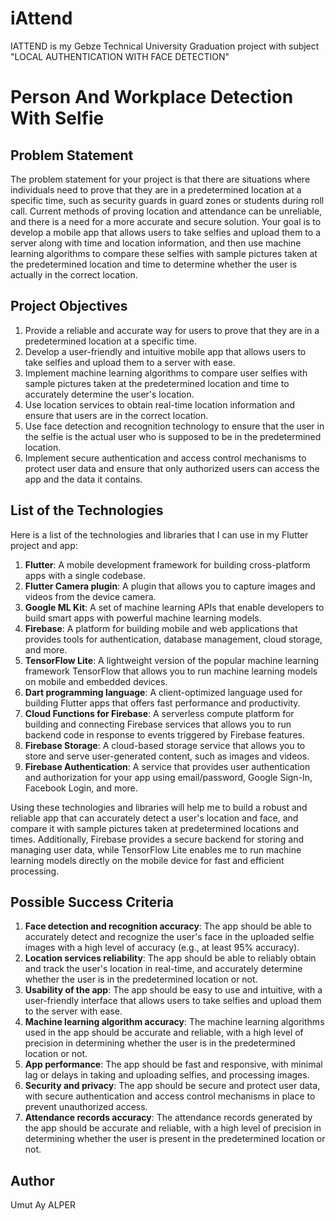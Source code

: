 # iAttend
IATTEND is my Gebze Technical University Graduation project with subject "LOCAL AUTHENTICATION WITH FACE DETECTION"



# Person And Workplace Detection With Selfie

## Problem Statement
The problem statement for your project is that there are situations where individuals need to prove that they are in a predetermined location at a specific time, such as security guards in guard zones or students during roll call. Current methods of proving location and attendance can be unreliable, and there is a need for a more accurate and secure solution. Your goal is to develop a mobile app that allows users to take selfies and upload them to a server along with time and location information, and then use machine learning algorithms to compare these selfies with sample pictures taken at the predetermined location and time to determine whether the user is actually in the correct location.

## Project Objectives
1. Provide a reliable and accurate way for users to prove that they are in a predetermined location at a specific time.
2. Develop a user-friendly and intuitive mobile app that allows users to take selfies and upload them to a server with ease.
3. Implement machine learning algorithms to compare user selfies with sample pictures taken at the predetermined location and time to accurately determine the user's location.
4. Use location services to obtain real-time location information and ensure that users are in the correct location.
5. Use face detection and recognition technology to ensure that the user in the selfie is the actual user who is supposed to be in the predetermined location.
6. Implement secure authentication and access control mechanisms to protect user data and ensure that only authorized users can access the app and the data it contains.

## List of the Technologies
Here is a list of the technologies and libraries that I can use in my Flutter project and app:
1. **Flutter**: A mobile development framework for building cross-platform apps with a single codebase.
2. **Flutter Camera plugin**: A plugin that allows you to capture images and videos from the device camera.
3. **Google ML Kit**: A set of machine learning APIs that enable developers to build smart apps with powerful machine learning models.
4. **Firebase**: A platform for building mobile and web applications that provides tools for authentication, database management, cloud storage, and more.
5. **TensorFlow Lite**: A lightweight version of the popular machine learning framework TensorFlow that allows you to run machine learning models on mobile and embedded devices.
6. **Dart programming language**: A client-optimized language used for building Flutter apps that offers fast performance and productivity.
7. **Cloud Functions for Firebase**: A serverless compute platform for building and connecting Firebase services that allows you to run backend code in response to events triggered by Firebase features.
8. **Firebase Storage**: A cloud-based storage service that allows you to store and serve user-generated content, such as images and videos.
9. **Firebase Authentication**: A service that provides user authentication and authorization for your app using email/password, Google Sign-In, Facebook Login, and more.

Using these technologies and libraries will help me to build a robust and reliable app that can accurately detect a user's location and face, and compare it with sample pictures taken at predetermined locations and times. Additionally, Firebase provides a secure backend for storing and managing user data, while TensorFlow Lite enables me to run machine learning models directly on the mobile device for fast and efficient processing.

## Possible Success Criteria
1. **Face detection and recognition accuracy**: The app should be able to accurately detect and recognize the user's face in the uploaded selfie images with a high level of accuracy (e.g., at least 95% accuracy).
2. **Location services reliability**: The app should be able to reliably obtain and track the user's location in real-time, and accurately determine whether the user is in the predetermined location or not.
3. **Usability of the app**: The app should be easy to use and intuitive, with a user-friendly interface that allows users to take selfies and upload them to the server with ease.
4. **Machine learning algorithm accuracy**: The machine learning algorithms used in the app should be accurate and reliable, with a high level of precision in determining whether the user is in the predetermined location or not.
5. **App performance**: The app should be fast and responsive, with minimal lag or delays in taking and uploading selfies, and processing images.
6. **Security and privacy**: The app should be secure and protect user data, with secure authentication and access control mechanisms in place to prevent unauthorized access.
7. **Attendance records accuracy**: The attendance records generated by the app should be accurate and reliable, with a high level of precision in determining whether the user is present in the predetermined location or not.

## Author
Umut Ay ALPER  
